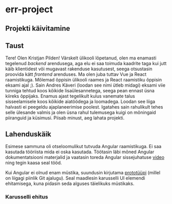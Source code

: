 # err-project

## Projekti käivitamine

## Taust

Tere! Olen Kristjan Pilden! Värskelt ülikooli lõpetanud, olen ma enamasti tegelenud *backend* arendusega, aga elu ei saa toimuda kaadrite taga kui jutt käib klientidest või mugavast rakenduse kasutusest, seega otsustasin proovida kätt *frontend* arenduses. Ma olen juba tuttav Vue ja React raamistikuga. Mõlemad õppisin ülikooli raames ja React raamistiku õppisin eksami ajal ;). Sain Andres Käveri (loodan see nimi ütleb midagi) eksami viie tunniga tehtud koos kõikide lisaülesannetega, seega pean ennast üsna kiireks õppijaks. Enamus ajast tegelikult kulus vanemate talus sisseelamisele koos kõikide aiatöödega ja loomadega. Loodan see liiga halvasti ei peegeldu ajaplaneerimise poolest. Igatahes sain rahulikult tehes selle ülesande valmis ja olen üsna rahul tulemusega kuigi on mõningaid piiranguid ja küsimusi. Piisab minust, aeg lahata projekti. 

## Lahenduskäik

Esimese sammuna oli otseloomulikut tutvuda Angular raamistikuga. Ei saa kasutada tööriista mida ei oska kasutada. Töötasin läbi mõned Angular dokumentatsiooni materjalid ja vaatasin toreda Angular sissejuhatuse [video](https://www.youtube.com/watch?v=oUmVFHlwZsI&ab_channel=CodewithAhsan) ning tegin kaasa seal tööd.

Kui Angular ei olnud enam müstika, suundusin kirjutama [prototüüpi](https://github.com/krpild/err-prototype) (millel on liigagi piinlik Git ajalugu). Seal maadlesin karusselli UI elemendi ehitamisega, kuna pidasin seda alguses täielikuks müstikaks.

### Karusselli ehitus


